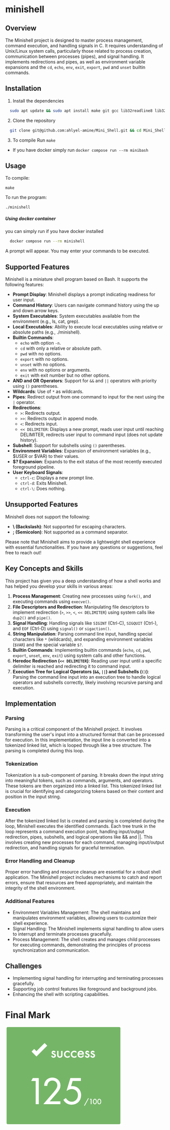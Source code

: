 # minishell
## Overview
The Minishell project is designed to master process management, command execution, and handling signals in C. It requires understanding of Unix/Linux system calls, particularly those related to process creation, communication between processes (pipes), and signal handling. It implements redirections and pipes, as well as environment variable expansions and the `cd`, `echo`, `env`, `exit`, `export`, `pwd` and `unset` builtin commands.

## Installation

1. Install the dependencies

```bash
  sudo apt update && sudo apt install make git gcc lib32readline8 lib32readline-dev
```

2. Clone the repository

```bash
  git clone git@github.com:ahlyel-amine/Mini_Shell.git && cd Mini_Shell
```

3. To compile Run `make`

* If you have docker simply run `docker compose run --rm minibash`

## Usage

To compile:

```shell
make
```

To run the program:

```shell
./minishell
```

##### **Using docker container**
you can simply run if you have docker installed
```bash
  docker compose run --rm minishell
```

A prompt will appear. You may enter your commands to be executed.

## Supported Features

Minishell is a miniature shell program based on Bash. It supports the following features:

- **Prompt Display**: Minishell displays a prompt indicating readiness for user input.
- **Command History**: Users can navigate command history using the up and down arrow keys.
- **System Executables**: System executables available from the environment (e.g., ls, cat, grep).
- **Local Executables**: Ability to execute local executables using relative or absolute paths (e.g., ./minishell).
- **Builtin Commands**:
  - `echo` with option `-n`.
  - `cd` with only a relative or absolute path.
  - `pwd` with no options.
  - `export` with no options.
  - `unset` with no options.
  - `env` with no options or arguments.
  - `exit` with exit number but no other options.
- **AND and OR Operators**: Support for `&&` and `||` operators with priority using `()` parentheses.
- **Wildcards**: Use of `*` as wildcards.
- **Pipes**: Redirect output from one command to input for the next using the `|` operator.
- **Redirections**:
  - `>`: Redirects output.
  - `>>`: Redirects output in append mode.
  - `<`: Redirects input.
  - `<< DELIMITER`: Displays a new prompt, reads user input until reaching DELIMITER, redirects user input to command input (does not update history).
- **Subshell**: Support for subshells using `()` parentheses.
- **Environment Variables**: Expansion of environment variables (e.g., $USER or $VAR) to their values.
- **$? Expansion**: Expands to the exit status of the most recently executed foreground pipeline.
- **User Keyboard Signals**:
  - `ctrl-c`: Displays a new prompt line.
  - `ctrl-d`: Exits Minishell.
  - `ctrl-\`: Does nothing.

## Unsupported Features

Minishell does not support the following:

- **\ (Backslash)**: Not supported for escaping characters.
- **; (Semicolon)**: Not supported as a command separator.

Please note that Minishell aims to provide a lightweight shell experience with essential functionalities. If you have any questions or suggestions, feel free to reach out!

## Key Concepts and Skills

This project has given you a deep understanding of how a shell works and has helped you develop your skills in various areas:

1. **Process Management**: Creating new processes using `fork()`, and executing commands using `execve()`.
2. **File Descriptors and Redirection**: Manipulating file descriptors to implement redirection (`>`, `>>`, `<`, `<< DELIMITER`) using system calls like `dup2()` and `pipe()`.
3. **Signal Handling**: Handling signals like `SIGINT` (Ctrl-C), `SIGQUIT` (Ctrl-\), and `EOF` (Ctrl-D) using `signal()` or `sigaction()`.
4. **String Manipulation**: Parsing command line input, handling special characters like `*` (wildcards), and expanding environment variables (`$VAR`) and the special variable `$?`.
5. **Builtin Commands**: Implementing builtin commands (`echo`, `cd`, `pwd`, `export`, `unset`, `env`, `exit`) using system calls and other functions.
6. **Heredoc Redirection (`<< DELIMITER`)**: Reading user input until a specific delimiter is reached and redirecting it to command input.
7. **Execution Tree for Logical Operators (`&&`, `||`) and Subshells (`()`)**: Parsing the command line input into an execution tree to handle logical operators and subshells correctly, likely involving recursive parsing and execution.
## Implementation

### Parsing
Parsing is a critical component of the Minishell project. It involves transforming the user's input into a structured format that can be processed for execution. In this implementation, the input line is converted into a tokenized linked list, which is looped through like a tree structure. The parsing is completed during this loop.

### Tokenization
Tokenization is a sub-component of parsing. It breaks down the input string into meaningful tokens, such as commands, arguments, and operators. These tokens are then organized into a linked list. This tokenized linked list is crucial for identifying and categorizing tokens based on their content and position in the input string.

### Execution
After the tokenized linked list is created and parsing is completed during the loop, Minishell executes the identified commands. Each tree trunk in the loop represents a command execution point, handling input/output redirection, pipes, subshells, and logical operations like && and ||. This involves creating new processes for each command, managing input/output redirection, and handling signals for graceful termination.

### Error Handling and Cleanup
Proper error handling and resource cleanup are essential for a robust shell application. The Minishell project includes mechanisms to catch and report errors, ensure that resources are freed appropriately, and maintain the integrity of the shell environment.
### Additional Features
- Environment Variables Management: The shell maintains and manipulates environment variables, allowing users to customize their shell experience.
- Signal Handling: The Minishell implements signal handling to allow users to interrupt and terminate processes gracefully.
- Process Management: The shell creates and manages child processes for executing commands, demonstrating the principles of process synchronization and communication.
## Challenges
- Implementing signal handling for interrupting and terminating processes gracefully.
- Supporting job control features like foreground and background jobs.
- Enhancing the shell with scripting capabilities.

<h1>Final Mark</h1>

![Alt text](final_mark.png?raw=true "Final Mark")
